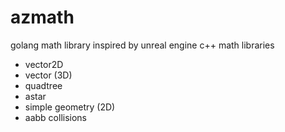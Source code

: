 # azmath
golang math library inspired by unreal engine c++ math libraries
- vector2D
- vector (3D)
- quadtree
- astar
- simple geometry (2D)
- aabb collisions
